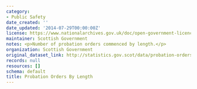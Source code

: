 ```yaml
---
category:
- Public Safety
date_created: ''
date_updated: '2014-07-29T00:00:00Z'
license: https://www.nationalarchives.gov.uk/doc/open-government-licence/version/3/
maintainer: Scottish Government
notes: <p>Number of probation orders commenced by length.</p>
organization: Scottish Government
original_dataset_link: http://statistics.gov.scot/data/probation-orders-by-length
records: null
resources: []
schema: default
title: Probation Orders By Length
---
```

